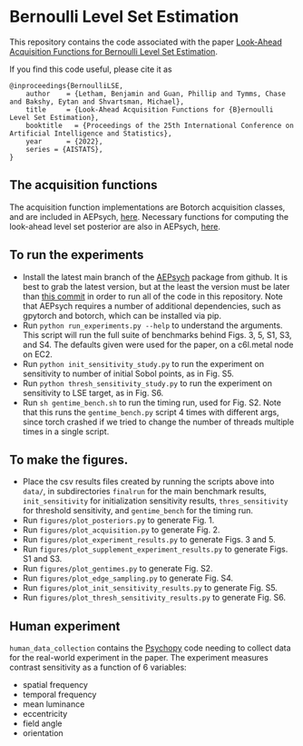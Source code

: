 # Bernoulli Level Set Estimation 

This repository contains the code associated with the paper [Look-Ahead Acquisition Functions for Bernoulli Level Set Estimation]().

If you find this code useful, please cite it as

    @inproceedings{BernoulliLSE,
        author    = {Letham, Benjamin and Guan, Phillip and Tymms, Chase and Bakshy, Eytan and Shvartsman, Michael},        
        title     = {Look-Ahead Acquisition Functions for {B}ernoulli Level Set Estimation},
        booktitle   = {Proceedings of the 25th International Conference on Artificial Intelligence and Statistics},
        year      = {2022},
        series = {AISTATS},
    }

## The acquisition functions

The acquisition function implementations are Botorch acquisition classes, and are included in AEPsych, [here](https://github.com/facebookresearch/aepsych/blob/main/aepsych/acquisition/lookahead.py). Necessary functions for computing the look-ahead level set posterior are also in AEPsych, [here](https://github.com/facebookresearch/aepsych/blob/main/aepsych/acquisition/lookahead_utils.py).

## To run the experiments

- Install the latest main branch of the [AEPsych](https://github.com/facebookresearch/aepsych) package from github. It is best to grab the latest version, but at the least the version must be later than [this commit](https://github.com/facebookresearch/aepsych/commit/288b3265ddde3b864e5e369bee9eeff7c3204f76) in order to run all of the code in this repository. Note that AEPsych requires a number of additional dependencies, such as gpytorch and botorch, which can be installed via pip.
- Run `python run_experiments.py --help` to understand the arguments. This script will run the full suite of benchmarks behind Figs. 3, 5, S1, S3, and S4. The defaults given were used for the paper, on a c6l.metal node on EC2. 
- Run `python init_sensitivity_study.py` to run the experiment on sensitivity to number of initial Sobol points, as in Fig. S5.
- Run `python thresh_sensitivity_study.py` to run the experiment on sensitivity to LSE target, as in Fig. S6.
- Run `sh gentime_bench.sh` to run the timing run, used for Fig. S2. Note that this runs the `gentime_bench.py` script 4 times with different args, since torch crashed if we tried to change the number of threads multiple times in a single script. 

## To make the figures.

- Place the csv results files created by running the scripts above into `data/`, in subdirectories `finalrun` for the main benchmark results, `init_sensitivity` for initialization sensitivity results, `thres_sensitivity` for threshold sensitivity, and `gentime_bench` for the timing run.
- Run `figures/plot_posteriors.py` to generate Fig. 1.
- Run `figures/plot_acquisition.py` to generate Fig. 2.
- Run `figures/plot_experiment_results.py` to generate Figs. 3 and 5.
- Run `figures/plot_supplement_experiment_results.py` to generate Figs. S1 and S3.
- Run `figures/plot_gentimes.py` to generate Fig. S2.
- Run `figures/plot_edge_sampling.py` to generate Fig. S4.
- Run `figures/plot_init_sensitivity_results.py` to generate Fig. S5.
- Run `figures/plot_thresh_sensitivity_results.py` to generate Fig. S6.

## Human experiment

`human_data_collection` contains the [Psychopy](http://psychopy.org/) code needing to collect data for the real-world experiment in the paper. The experiment measures contrast sensitivity as a function of 6 variables: 

- spatial frequency
- temporal frequency
- mean luminance
- eccentricity
- field angle
- orientation
